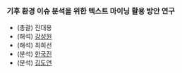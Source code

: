 ### 기후 환경 이슈 분석을 위한 텍스트 마이닝 활용 방안 연구  
- (총괄) 진대용
- (해석) [강성원](https://github.com/keibigdata/sungwonkatto2)
- (해석) 최희선
- (분석) [한국진](https://github.com/b3nn9/TM)
- (분석) [김도연](https://github.com/keibigdata/doyeonkim_2018)
